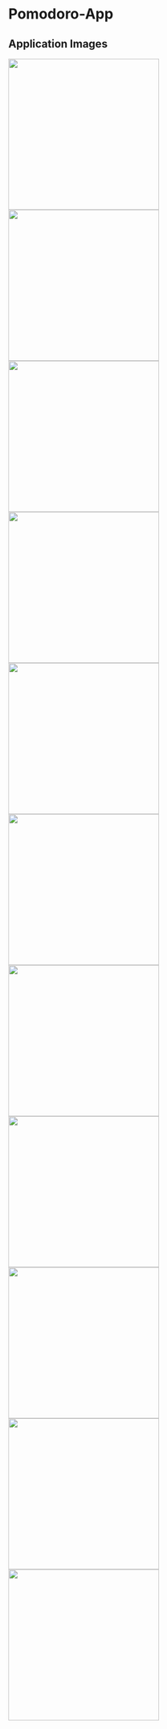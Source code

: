 # Pomodoro-App

<h2> Application Images </h2>
<img src="https://github.com/erhansennx/Pomodoro-App/assets/77855407/c34dab68-7ecb-44b7-9035-02099210f04f" width=300>
<img src="https://github.com/erhansennx/Pomodoro-App/assets/77855407/04a3e499-a151-4c0e-8bc1-1c7d9a93bada" width=300>
<img src="https://github.com/erhansennx/Pomodoro-App/assets/77855407/9fa40abd-1fd3-45a2-96ef-82b009a8051a" width=300>
<img src="https://github.com/erhansennx/Pomodoro-App/assets/77855407/f2896049-c3b0-4ccf-b7a0-f0ab74302fc0" width=300>
<img src="https://github.com/erhansennx/Pomodoro-App/assets/77855407/49769790-332d-45f6-a246-875379482277" width=300>
<img src="https://github.com/erhansennx/Pomodoro-App/assets/77855407/879b14a9-ce32-43f4-87c7-561ec4c7d544" width=300>
<img src="https://github.com/erhansennx/Pomodoro-App/assets/77855407/5546d15c-e154-48b6-9f00-b848c42ba66b" width=300>
<img src="https://github.com/erhansennx/Pomodoro-App/assets/77855407/af702733-4fc7-4c0a-af8e-2d14cf28eb1b" width=300>
<img src="https://github.com/erhansennx/Pomodoro-App/assets/77855407/0659bf10-befe-4933-9059-8d04066f76d9" width=300>
<img src="https://github.com/erhansennx/Pomodoro-App/assets/77855407/f37e39ca-f3d1-416f-8d19-db60d21445ab" width=300>
<img src="https://github.com/erhansennx/Pomodoro-App/assets/77855407/6066da24-7f08-48cb-b9b3-f0663f2a5047" width=300>
